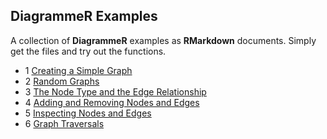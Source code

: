 ## DiagrammeR Examples

A collection of **DiagrammeR** examples as **RMarkdown** documents. Simply get the files and try out the functions.

  - 1  [Creating a Simple Graph](https://raw.githubusercontent.com/rich-iannone/DiagrammeR-examples/master/001-creating-a-simple-graph.Rmd)
  - 2  [Random Graphs](https://raw.githubusercontent.com/rich-iannone/DiagrammeR-examples/master/002-random-graphs.Rmd)
  - 3  [The Node Type and the Edge Relationship](https://raw.githubusercontent.com/rich-iannone/DiagrammeR-examples/master/003-node-type-and-edge-rel.Rmd)
  - 4  [Adding and Removing Nodes and Edges](https://raw.githubusercontent.com/rich-iannone/DiagrammeR-examples/master/004-adding-and-removing-nodes-and-edges.Rmd)
  - 5  [Inspecting Nodes and Edges](https://raw.githubusercontent.com/rich-iannone/DiagrammeR-examples/master/005-inspecting-nodes-and-edges.Rmd)
  - 6  [Graph Traversals](https://raw.githubusercontent.com/rich-iannone/DiagrammeR-examples/master/006-graph-traversals.Rmd)
